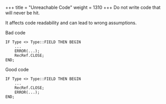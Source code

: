 +++
title = "Unreachable Code"
weight = 1310
+++
Do not write code that will never be hit.

It affects code readability and can lead to wrong assumptions.

Bad code

    IF Type <> Type::FIELD THEN BEGIN
        ...
        ERROR(...);
        RecRef.CLOSE;
    END;  
      
    

Good code

    IF Type <> Type::FIELD THEN BEGIN
        ...
        RecRef.CLOSE;
        ERROR(...);
    END;
